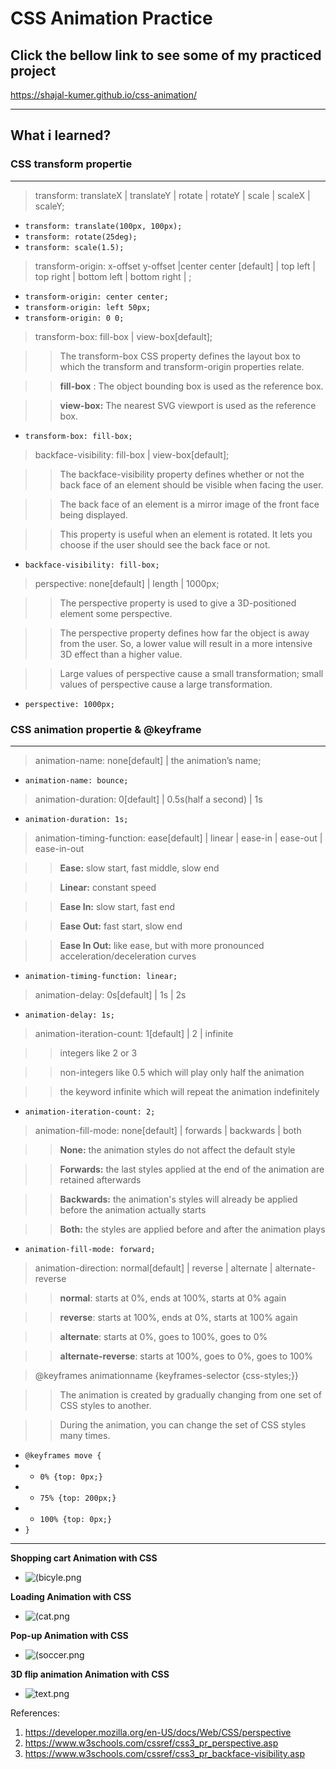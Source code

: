 # CSS Animation Practice

## Click the bellow link to see some of my practiced project

https://shajal-kumer.github.io/css-animation/

---

## What i learned?

### CSS transform propertie

---

> transform: translateX | translateY | rotate | rotateY | scale | scaleX | scaleY;

-   `transform: translate(100px, 100px);`
-   `transform: rotate(25deg);`
-   `transform: scale(1.5);`

> transform-origin: x-offset y-offset |center center [default] | top left | top right | bottom left | bottom right | ;

-   `transform-origin: center center;`
-   `transform-origin: left 50px;`
-   `transform-origin: 0 0;`

> transform-box: fill-box | view-box[default];

> > The transform-box CSS property defines the layout box to which the transform and transform-origin properties relate.

> > **fill-box** : The object bounding box is used as the reference box.

> > **view-box:** The nearest SVG viewport is used as the reference box.

-   `transform-box: fill-box;`

> backface-visibility: fill-box | view-box[default];

> > The backface-visibility property defines whether or not the back face of an element should be visible when facing the user.

> > The back face of an element is a mirror image of the front face being displayed.

> > This property is useful when an element is rotated. It lets you choose if the user should see the back face or not.

-   `backface-visibility: fill-box;`

> perspective: none[default] | length | 1000px;

> > The perspective property is used to give a 3D-positioned element some perspective.

> > The perspective property defines how far the object is away from the user. So, a lower value will result in a more intensive 3D effect than a higher value.

> > Large values of perspective cause a small transformation; small values of perspective cause a large transformation.

-   `perspective: 1000px;`

### CSS animation propertie & @keyframe

---

> animation-name: none[default] | the animation’s name;

-   `animation-name: bounce;`

> animation-duration: 0[default] | 0.5s(half a second) | 1s

-   `animation-duration: 1s;`

> animation-timing-function: ease[default] | linear | ease-in | ease-out | ease-in-out

> > **Ease:** slow start, fast middle, slow end

> > **Linear:** constant speed

> > **Ease In:** slow start, fast end

> > **Ease Out:** fast start, slow end

> > **Ease In Out:** like ease, but with more pronounced acceleration/deceleration curves

-   `animation-timing-function: linear;`

> animation-delay: 0s[default] | 1s | 2s

-   `animation-delay: 1s;`

> animation-iteration-count: 1[default] | 2 | infinite

> > integers like 2 or 3

> > non-integers like 0.5 which will play only half the animation

> > the keyword infinite which will repeat the animation indefinitely

-   `animation-iteration-count: 2;`

> animation-fill-mode: none[default] | forwards | backwards | both

> > **None:** the animation styles do not affect the default style

> > **Forwards:** the last styles applied at the end of the animation are retained afterwards

> > **Backwards:** the animation's styles will already be applied before the animation actually starts

> > **Both:** the styles are applied before and after the animation plays

-   `animation-fill-mode: forward;`

> animation-direction: normal[default] | reverse | alternate | alternate-reverse

> > **normal**: starts at 0%, ends at 100%, starts at 0% again

> > **reverse**: starts at 100%, ends at 0%, starts at 100% again

> > **alternate**: starts at 0%, goes to 100%, goes to 0%

> > **alternate-reverse**: starts at 100%, goes to 0%, goes to 100%

> @keyframes animationname {keyframes-selector {css-styles;}}

> > The animation is created by gradually changing from one set of CSS styles to another.

> > During the animation, you can change the set of CSS styles many times.

-   `@keyframes move {`
-   -   `0% {top: 0px;}`
-   -   `75% {top: 200px;}`
-   -   `100% {top: 0px;}`
-   `}`

---

**Shopping cart Animation with CSS**

-   ![(bicyle.png](shopping.png)

**Loading Animation with CSS**

-   ![(cat.png](loading.png)

**Pop-up Animation with CSS**

-   ![(soccer.png](pop-up.png)

**3D flip animation Animation with CSS**

-   ![text.png](flip.png)

References:

1. https://developer.mozilla.org/en-US/docs/Web/CSS/perspective
2. https://www.w3schools.com/cssref/css3_pr_perspective.asp
3. https://www.w3schools.com/cssref/css3_pr_backface-visibility.asp
